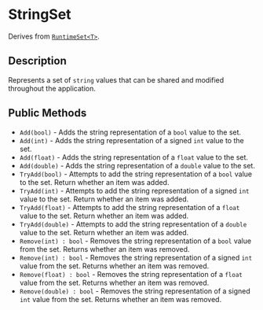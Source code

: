 # StringSet

Derives from [`RuntimeSet<T>`](runtime-set.md).

## Description

Represents a set of `string` values that can be shared and modified throughout the application.

## Public Methods

- `Add(bool)` - Adds the string representation of a `bool` value to the set.
- `Add(int)` - Adds the string representation of a signed `int` value to the set.
- `Add(float)` - Adds the string representation of a `float` value to the set.
- `Add(double)` - Adds the string representation of a `double` value to the set.
- `TryAdd(bool)` - Attempts to add the string representation of a `bool` value to the set. Return whether an item was added.
- `TryAdd(int)` - Attempts to add the string representation of a signed `int` value to the set. Return whether an item was added.
- `TryAdd(float)` - Attempts to add the string representation of a `float` value to the set. Return whether an item was added.
- `TryAdd(double)` - Attempts to add the string representation of a `double` value to the set. Return whether an item was added.
- `Remove(int) : bool` - Removes the string representation of a `bool` value from the set. Returns whether an item was removed.
- `Remove(int) : bool` - Removes the string representation of a signed `int` value from the set. Returns whether an item was removed.
- `Remove(float) : bool` - Removes the string representation of a `float` value from the set. Returns whether an item was removed.
- `Remove(double) : bool` - Removes the string representation of a signed `int` value from the set. Returns whether an item was removed.
